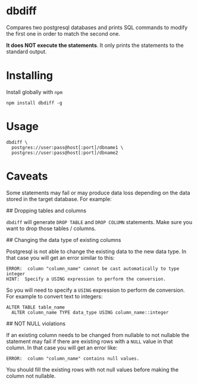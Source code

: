 # dbdiff

Compares two postgresql databases and prints SQL commands to modify the first one in order to match the second one.

**It does NOT execute the statements**. It only prints the statements to the standard output.

# Installing

Install globally with `npm`

```
npm install dbdiff -g
```

# Usage

```
dbdiff \
  postgres://user:pass@host[:port]/dbname1 \
  postgres://user:pass@host[:port]/dbname2
```

# Caveats

Some statements may fail or may produce data loss depending on the data stored in the target database. For example:

## Dropping tables and columns

`dbdiff` will generate `DROP TABLE` and `DROP COLUMN` statements. Make sure you want to drop those tables / columns.

## Changing the data type of existing columns

Postgresql is not able to change the existing data to the new data type. In that case you will get an error similar to this:

```
ERROR:  column "column_name" cannot be cast automatically to type integer
HINT:  Specify a USING expression to perform the conversion.
```

So you will need to specify a `USING` expression to perform de conversion. For example to convert text to integers:

```
ALTER TABLE table_name
  ALTER column_name TYPE data_type USING column_name::integer
```

## NOT NULL violations

If an existing column needs to be changed from nullable to not nullable the statement may fail if there are existing rows with a `NULL` value in that column.
In that case you will get an error like:

```
ERROR:  column "column_name" contains null values.
```

You should fill the existing rows with not null values before making the column not nullable.
